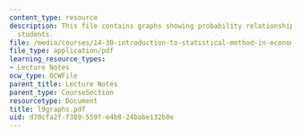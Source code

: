```yaml
---
content_type: resource
description: This file contains graphs showing probability relationship between t-
  students.
file: /media/courses/14-30-introduction-to-statistical-method-in-economics-spring-2006/d70cfa2ff389559fe4b824babe132b8e_l9graphs.pdf
file_type: application/pdf
learning_resource_types:
- Lecture Notes
ocw_type: OCWFile
parent_title: Lecture Notes
parent_type: CourseSection
resourcetype: Document
title: l9graphs.pdf
uid: d70cfa2f-f389-559f-e4b8-24babe132b8e
---
```

